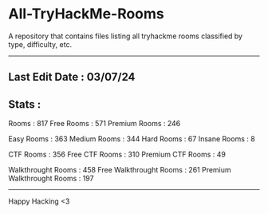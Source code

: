 # All-TryHackMe-Rooms
A repository that contains files listing all tryhackme rooms classified by type, difficulty, etc.


----------------------------------------
**Last Edit Date** : 03/07/24
----------------------------------------
## Stats :
Rooms : 817
Free Rooms : 571
Premium Rooms : 246

Easy Rooms : 363
Medium Rooms : 344
Hard Rooms : 67
Insane Rooms : 8

CTF Rooms : 356
Free CTF Rooms : 310
Premium CTF Rooms : 49

Walkthrought Rooms : 458
Free Walkthrought Rooms : 261
Premium Walkthrought Rooms : 197

----------------------------------------

Happy Hacking <3
